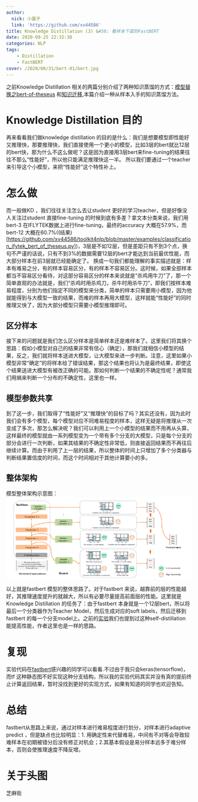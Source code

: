 ```yaml
---
author:
  nick: 小蛋子
  link: 'https://github.com/xv44586'
title: Knowledge Distillation (3) &#58; 看样本下菜的FastBERT
date: 2020-09-25 22:32:38
categories: NLP
tags:
    - Distillation
    - FastBERT
cover: /2020/08/31/bert-01/bert.jpg
---
```

<!-- toc -->

之前Knowledge Distillation 相关的两篇分别介绍了两种知识蒸馏的方式：[模型替换之bert-of-theseus](https://xv44586.github.io/2020/08/09/bert-of-theseus/) 和[知识迁移](https://xv44586.github.io/2020/08/31/bert-01/),本篇介绍一种从样本入手的知识蒸馏方法。

# Knowledge Distillation 目的
再来看看我们做knowledge distillation 的目的是什么：我们是想要模型即性能好又推理快，那要推理快，我们直接使用一个更小的模型，比如3层的bert就比12层的bert快，那为什么不这么做呢？这是因为直接用3层bert来fine-tuning的结果往往不那么“性能好”，所以他只能满足推理快这一半。
所以我们要通过一个teacher 来引导这个小模型，来把“性能好”这个特性补上。

# 怎么做
而一般做KD ，我们往往关注怎么去让student 更好的学习teacher，但是好像没人关注过student 直接fine-tuning 的时候到底有多差？拿文本分类来说，我们用bert-3 在IFLYTEK数据上进行fine-tuning，最终的accuracy 大概在57.9%，而bert-12 大概在60.7%((结果)[https://github.com/xv44586/toolkit4nlp/blob/master/examples/classification_ifytek_bert_of_theseus.py])，3层是不如12层，但是差距只有不到3个点，换句不严谨的话说，只有不到3%的数据需要12层的bert才能达到当前最优性能，而大部分样本在前3层就已经能确定了。
换成一句我们都能理解的事实描述就是：样本有难易之分，有的样本容易区分，有的样本不容易区分。这时候，如果全部样本都当不容易区分看待，对这部分容易区分的样本来说就是“杀鸡用牛刀”了，那一个简单直观的办法就是，我们“杀鸡时用杀鸡刀，杀牛时用杀牛刀”，即我们按样本难易程度，分别为他们指定不同的模型来分类，简单的样本只需要用小模型，因为他就能得到与大模型一致的结果，而难的样本再用大模型，这样就能“性能好”的同时推理又快了，因为大部分模型只需要小模型推理即可。

## 区分样本
接下来的问题就是我们怎么区分样本是简单样本还是难样本了。这里我们将其换个思路：假如小模型对自己的结果非常有信心（确定），那我们就相信小模型的结果，反之，我们就将样本送进大模型，让大模型来进一步判断。注意，这里如果小模型非常“确定”的将样本给了错误结果，那这个结果也将认为是最终结果，即使这个结果送进大模型有被改正确的可能。那如何判断一个结果的不确定性呢？通常我们用熵来判断一个分布的不确定性，这里也一样。

## 模型参数共享
到了这一步，我们取得了“性能好”又“推理快”的目标了吗？其实还没有，因为此时我们会有多个模型，每个模型对应不同难易程度的样本，这样无疑是将推理从一次变成了多次，那怎么解决呢？我们可以利用上一个小模型的结果而不用再从头算，这样最终的模型就由一系列模型变为一个带有多个分支的大模型，只是每个分支的部分会进行一次判断，如果其结果的不确定性非常低，则直接返回结果而不再往后继续计算。而由于利用了上一层的结果，所以整体的时间上只增加了多个分类器与判断结果置信度的时间，而这个时间相对于其他计算要小的多。

## 整体架构
模型整体架构示意图：
![](/2020/09/25/fastbert/fastbert.png)

以上就是fastbert 模型的整体思路了。对于fastbert 来说，越靠前的层的性能越好，其推理速度提升的就越大，所以有必要尽量提高前面层的性能。这里就是Knowledge Distillation 的任务了：由于fastbert 本身就是一个12层bert，所以将最后一个分类器作为Teacher Model，然后生成对应的soft labels，然后迁移到fastbert 的每一个分支model上。之前的[实验](https://xv44586.github.io/2020/08/31/bert-01/)我们也提到过这种self-distillation 能提高性能，作者这里也是一样的思路。

# 复现
实验代码在[fastbert](https://github.com/xv44586/Knowledge-Distillation-NLP/blob/master/knowledge_distillation_fastbert.py)感兴趣的同学可以看看.不过由于我只会keras(tensorflow)，而tf 这种静态图不好实现这种分支结构，所以我的实验代码其实并没有真的提前终止计算返回结果，暂时没找到更好的实现方式，如果有知道的同学也欢迎告知。

# 总结
fastbert从思路上来说，通过对样本进行难易程度进行划分，对样本进行adaptive predict ，但是缺点也比较明显：1. 用确定性来代替难易，中间有不对等会导致较难样本在初期被错分后没有修正对机会；2.其基本假设是易分样本远多于难分样本，否则会使推理速度不降反增。

# 关于头图
芝麻街